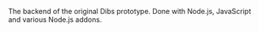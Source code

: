 The backend of the original Dibs prototype. Done with Node.js, JavaScript and
various Node.js addons.